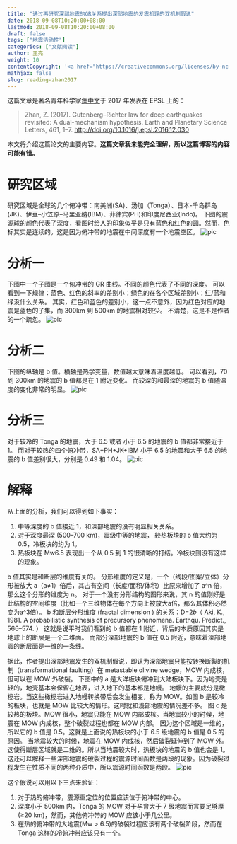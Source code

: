 ```yaml
---
title: "通过再研究深部地震的GR关系提出深部地震的发震机理的双机制假说"
date: 2018-09-08T10:20:00+08:00
lastmod: 2018-09-08T10:20:00+08:00
draft: false
tags: ["地震活动性"]
categories: ["文献阅读"]
author: 王亮
weight: 10
contentCopyright: '<a href="https://creativecommons.org/licenses/by-nc-sa/4.0/deed.zh" rel="noopener" target="_blank">CC 4.0</a>'
mathjax: false
slug: reading-zhan2017
---
```


这篇文章是著名青年科学家[詹中文](http://web.gps.caltech.edu/~zwzhan/)于 2017 年发表在 EPSL 上的：

> Zhan, Z. (2017). Gutenberg–Richter law for deep earthquakes revisited: A dual-mechanism hypothesis. Earth and Planetary Science Letters, 461, 1–7. http://doi.org/10.1016/j.epsl.2016.12.030

本文将介绍这篇论文的主要内容。**这篇文章我未能完全理解，所以这篇博客的内容可能有错。**

# 研究区域

研究区域是全球的几个俯冲带：南美洲(SA)、汤加（Tonga）、日本-千岛群岛(JK)、伊豆–小笠原–马里亚纳(IBM)、菲律宾(PH)和印度尼西亚(Indo)。
下图的震源球的颜色代表了深度，看图时给人的印象似乎是只有蓝色和红色的圆。然而，色标其实是连续的。这是因为俯冲带的地震在中间深度有一个地震空区。
![pic](/media/2018090801.png)

# 分析一

下图中一个子图是一个俯冲带的 GR 曲线。不同的颜色代表了不同的深度。
可以看到一下规律：蓝色、红色的斜率的差别小；绿色的在各个区域差别小；红/蓝和绿没什么关系。
其实，红色和蓝色的差别小，这一点不意外，因为红色对应的地震是蓝色的子集，而 300km 到 500km 的地震相对较少。
不清楚，这是不是作者的一个疏忽。
![pic](/media/2018090802.png)

# 分析二

下图的纵轴是 b 值。横轴是热学变量，数值越大意味着温度越低。
可以看到，70 到 300km 的地震的 b 值都是在 1 附近变化。
而较深的和最深的地震的 b 值随温度的变化非常的明显。
![pic](/media/2018090803.png)

# 分析三

对于较冷的 Tonga 的地震，大于 6.5 或者 小于 6.5 的地震的 b 值都非常接近于 1。
而对于较热的四个俯冲带，SA+PH+JK+IBM 小于 6.5 的地震和大于 6.5 的地震的 b 值差别很大，分别是 0.49 和 1.04。
![pic](/media/2018090804.png)

# 解释

从上面的分析，我们可以得到如下事实：

1. 中等深度的 b 值接近 1，和深部地震的没有明显相关关系。
2. 对于深度最深 (500–700 km)，震级中等的地震， 较热板块的 b 值大约为 0.5，冷板块的约为 1。
3. 热板块在 Mw6.5 表现出一个从 0.5 到 1 的很清晰的打结。冷板块则没有这样的现象。

b 值其实是和断层的维度有关的。
分形维度的定义是，一个（线段/图案/立体）分形被放大 a（a≠1）倍后，其占有空间（长度/面积/体积）比原来增加了 a^n 倍，那么这个分形的维度为 n。
对于一个没有分形结构的图形来说，其 n 的值刚好是此结构的空间维度（比如一个三维物体在每个方向上被放大a倍，那么其体积必然变为a^3倍）。
b 和断层分形维度 (fractal dimension ) 的关系：D=2𝑏（ Aki, K., 1981. A probabilistic synthesis of precursory phenomena. Earthqu. Predict., 566–574. ）
这就是说平时我们看到的 b 值都在 1 附近，背后的本质原因其实是地球上的断层是一个二维面。
而部分深部地震的 b 值在 0.5 附近，意味着深部地震的断层面是一维的一条线。

据此，作者提出深部地震发生的双机制假说，即认为深部地震只能按转换断裂的机制（transformational faulting）在 metastable olivine wedge，MOW 内成核，但可以在 MOW 外破裂。
下图中的 a 是大洋板块俯冲到大陆板块下。因为地壳是轻的，地壳基本会保留在地表，进入地下的基本都是地幔。
地幔的主要成分是橄榄岩。当这些橄榄岩进入地幔转换带后会发生相变，称为 MOW。如图 b 是较冷的板块，也就是 MOW 比较大的情形。这时就和浅部地震的情况差不多。
图 c 是较热的板块。MOW 很小，地震只能在 MOW 内部成核。当地震较小的时候，地震在 MOW 内成核，整个破裂过程也都在 MOW 内部。
因为这个区域是一维的，所以它的 b 值是 0.5。这就是上面说的热板块的小于 6.5 级地震的 b 值是 0.5 的原因。
当地震较大的时候，地震在 MOW 内成核，然后破裂延伸到了 MOW 外。这使得断层区域就是二维的。所以当地震较大时，热板块的地震的 b 值也会是 1。
这还可以解释一些深部地震的破裂过程的震源时间函数是两段的现象。因为破裂过程发生在性质不同的两种介质中，所以震源时间函数是两段。
![pic](/media/2018090805.png)

这个假说可以用以下三点来验证：

1. 对于热的俯冲带，震源重定位的位置应该位于俯冲带的中心。
2. 深度小于 500km 内，Tonga 的 MOW 对于孕育大于 7 级地震而言要足够厚(≥20 km)，然而，其他俯冲带的 MOW 应该小于几公里。
3. 在热的俯冲带的大地震(Mw > 6.5)的破裂过程应该有两个破裂阶段，然而在 Tonga 这样的冷俯冲带应该只有一个。

